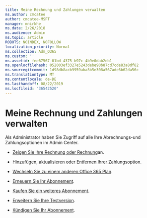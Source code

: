 ```yaml
---
title: Meine Rechnung und Zahlungen verwalten
ms.author: cmcatee
author: cmcatee-MSFT
manager: mnirkhe
ms.date: 2/26/2018
ms.audience: Admin
ms.topic: article
ROBOTS: NOINDEX, NOFOLLOW
localization_priority: Normal
ms.collection: Adm_O365
ms.custom: ''
ms.assetid: fee67567-01bd-4375-b97c-4b9e0dab2eb1
ms.openlocfilehash: 052003ef3327e5243debe90b87cd7cde83a8df82
ms.sourcegitcommit: 1d98db8acb9959aba3b5e308a567ade6b62da56c
ms.translationtype: MT
ms.contentlocale: de-DE
ms.lasthandoff: 08/22/2019
ms.locfileid: "36542520"
---
```

# <a name="manage-my-bill-and-payments"></a>Meine Rechnung und Zahlungen verwalten

Als Administrator haben Sie Zugriff auf alle Ihre Abrechnungs-und Zahlungsoptionen im Admin Center.
  
- [Zeigen Sie Ihre Rechnung oder Rechnung](https://docs.microsoft.com/office365/admin/subscriptions-and-billing/view-your-bill-or-invoice)an.

- [Hinzufügen, aktualisieren oder Entfernen Ihrer Zahlungsoption](https://docs.microsoft.com/office365/admin/subscriptions-and-billing/add-update-or-remove-credit-card-or-bank-account).

- [Wechseln Sie zu einem anderen Office 365 Plan](https://docs.microsoft.com/office365/admin/subscriptions-and-billing/switch-to-a-different-plan).

- [Erneuern Sie Ihr Abonnement](https://docs.microsoft.com/office365/admin/subscriptions-and-billing/renew-your-subscription).

- [Kaufen Sie ein weiteres Abonnement](https://docs.microsoft.com/office365/admin/subscriptions-and-billing/buy-another-subscription).

- [Erweitern Sie Ihre Testversion](https://docs.microsoft.com/office365/admin/subscriptions-and-billing/extend-your-trial).

- [Kündigen Sie Ihr Abonnement](https://docs.microsoft.com/office365/admin/subscriptions-and-billing/cancel-your-subscription).